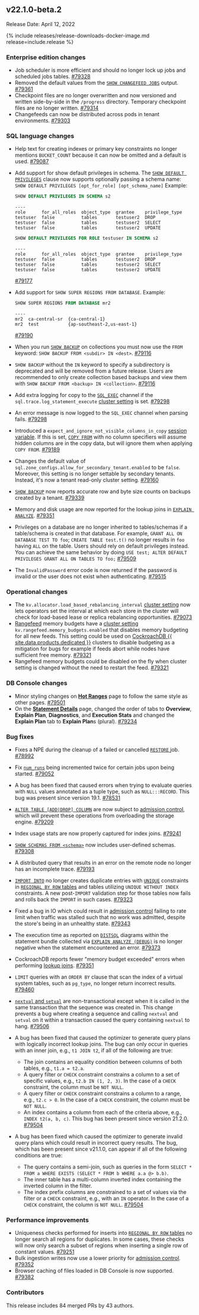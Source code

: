 ## v22.1.0-beta.2

Release Date: April 12, 2022

{% include releases/release-downloads-docker-image.md release=include.release %}

<h3 id="v22-1-0-beta-2-enterprise-edition-changes">Enterprise edition changes</h3>

- Job scheduler is more efficient and should no longer lock up jobs and scheduled jobs tables. [#79328][#79328]
- Removed the default values from the [`SHOW CHANGEFEED JOBS`](https://www.cockroachlabs.com/docs/v22.1/show-jobs#show-changefeed-jobs) output. [#79361][#79361]
- Checkpoint files are no longer overwritten and now versioned and written side-by-side in the `/progress` directory. Temporary checkpoint files are no longer written. [#79314][#79314]
- Changefeeds can now be distributed across pods in tenant environments. [#79303][#79303]

<h3 id="v22-1-0-beta-2-sql-language-changes">SQL language changes</h3>

- Help text for creating indexes or primary key constraints no longer mentions `BUCKET_COUNT` because it can now be omitted and a default is used. [#79087][#79087]
- Add support for show default privileges in schema.  The [`SHOW DEFAULT PRIVILEGES`](https://www.cockroachlabs.com/docs/v22.1/show-default-privileges) clause now supports optionally passing a schema name:  `SHOW DEFAULT PRIVILEGES [opt_for_role] [opt_schema_name]` Example:

    ~~~ sql
    SHOW DEFAULT PRIVILEGES IN SCHEMA s2
    ~~~
    ~~~
    ----
    role      for_all_roles  object_type  grantee    privilege_type
    testuser  false          tables       testuser2  DROP
    testuser  false          tables       testuser2  SELECT
    testuser  false          tables       testuser2  UPDATE
    ~~~
    ~~~ sql
    SHOW DEFAULT PRIVILEGES FOR ROLE testuser IN SCHEMA s2
    ~~~
    ~~~
    ----
    role      for_all_roles  object_type  grantee    privilege_type
    testuser  false          tables       testuser2  DROP
    testuser  false          tables       testuser2  SELECT
    testuser  false          tables       testuser2  UPDATE
    ~~~
    [#79177][#79177]

- Add support for `SHOW SUPER REGIONS FROM DATABASE`. Example:

    ~~~ sql
    SHOW SUPER REGIONS FROM DATABASE mr2
    ~~~
    ~~~
    ----
    mr2  ca-central-sr  {ca-central-1}
    mr2  test           {ap-southeast-2,us-east-1}
    ~~~
  [#79190][#79190]
- When you run [`SHOW BACKUP`](https://www.cockroachlabs.com/docs/v22.1/show-backup) on collections you must now use the `FROM` keyword: `SHOW BACKUP FROM <subdir> IN <dest>`. [#79116][#79116]
- `SHOW BACKUP` without the `IN` keyword to specify a subdirectory is deprecated and will be removed from a future release. Users are recommended to only create collection based backups and view them with `SHOW BACKUP FROM <backup> IN <collection>`. [#79116][#79116]
- Add extra logging for copy to the [`SQL_EXEC`](https://www.cockroachlabs.com/docs/v22.1/logging-overview#logging-channels) channel if the `sql.trace.log_statement_execute` [cluster setting](https://www.cockroachlabs.com/docs/v22.1/cluster-settings) is set. [#79298][#79298]
- An error message is now logged to the `SQL_EXEC` channel when parsing fails. [#79298][#79298]
- Introduced a `expect_and_ignore_not_visible_columns_in_copy` [session variable](https://www.cockroachlabs.com/docs/v22.1/set-vars). If this is set, [`COPY FROM`](https://www.cockroachlabs.com/docs/v22.1/copy-from) with no column specifiers will assume hidden columns are in the copy data, but will ignore them when applying `COPY FROM`. [#79189][#79189]
- Changes the default value of `sql.zone_configs.allow_for_secondary_tenant.enabled` to be `false`.  Moreover, this setting is no longer settable by secondary tenants. Instead, it's now a tenant read-only cluster setting. [#79160][#79160]
- [`SHOW BACKUP`](https://www.cockroachlabs.com/docs/v22.1/show-backup) now reports accurate row and byte size counts on backups created by a tenant. [#79339][#79339]
- Memory and disk usage are now reported for the lookup joins in [`EXPLAIN ANALYZE`](https://www.cockroachlabs.com/docs/v22.1/explain-analyze). [#79351][#79351]
- Privileges on a database are no longer inherited to tables/schemas if a table/schema is created in that database.  For example, `GRANT ALL ON DATABASE TEST TO foo`; `CREATE TABLE test.t()` no longer results in `foo` having `ALL` on the table. Users should rely on default privileges instead. You can achieve the same behavior by doing `USE test; ALTER DEFAULT PRIVILEGES GRANT ALL ON TABLES TO foo;` [#79509][#79509]
- The `InvalidPassword` error code is now returned if the password is invalid or the user does not exist when authenticating. [#79515][#79515]

<h3 id="v22-1-0-beta-2-operational-changes">Operational changes</h3>

- The `kv.allocator.load_based_rebalancing_interval` [cluster setting](https://www.cockroachlabs.com/docs/v22.1/cluster-settings) now lets operators set the interval at which each store in the cluster will check for load-based lease or replica rebalancing opportunities. [#79073][#79073]
- [Rangefeed](https://www.cockroachlabs.com/docs/v22.1/create-and-configure-changefeeds#enable-rangefeeds) memory budgets have a [cluster setting](https://www.cockroachlabs.com/docs/v22.1/cluster-settings) `kv.rangefeed.memory_budgets.enabled` that disables memory budgeting for all new feeds. This setting could be used on [CockroachDB {{ site.data.products.dedicated }}](https://www.cockroachlabs.com/docs/v22.1/choose-a-deployment-option#dedicated) clusters to disable budgeting as a mitigation for bugs for example if feeds abort while nodes have sufficient free memory. [#79321][#79321]
- Rangefeed memory budgets could be disabled on the fly when cluster setting is changed without the need to restart the feed. [#79321][#79321]

<h3 id="v22-1-0-beta-2-db-console-changes">DB Console changes</h3>

- Minor styling changes on [**Hot Ranges**](https://www.cockroachlabs.com/docs/v22.1/ui-hot-ranges-page) page to follow the same style as other pages. [#79501][#79501]
- On the [**Statement Details**](https://www.cockroachlabs.com/docs/v22.1/ui-statements-page#statement-details-page) page, changed the order of tabs to **Overview**, **Explain Plan**, **Diagnostics**, and **Execution Stats** and changed the **Explain Plan** tab to **Explain Plan**s (plural). [#79234][#79234]

<h3 id="v22-1-0-beta-2-bug-fixes">Bug fixes</h3>

- Fixes a NPE during the cleanup of a failed or cancelled [`RESTORE` ](https://www.cockroachlabs.com/docs/v22.1/restore) job. [#78992][#78992]
- Fix [`num_runs`](https://www.cockroachlabs.com/docs/v22.1/show-jobs) being incremented twice for certain jobs upon being started. [#79052][#79052]
- A bug has been fixed that caused errors when trying to evaluate queries with `NULL` values annotated as a tuple type, such as `NULL:::RECORD`. This bug was present since version 19.1. [#78531][#78531]
- [`ALTER TABLE [ADD|DROP] COLUMN`](https://www.cockroachlabs.com/docs/v22.1/alter-table) are now subject to [admission control](https://www.cockroachlabs.com/docs/v22.1/admission-control), which will prevent these operations from overloading the storage engine. [#79209][#79209]
- Index usage stats are now properly captured for index joins. [#79241][#79241]
- [`SHOW SCHEMAS FROM <schema>`](https://www.cockroachlabs.com/docs/v22.1/show-schemas) now includes user-defined schemas. [#79308][#79308]
- A distributed query that results in an error on the remote node no longer has an incomplete trace. [#79193][#79193]
- [`IMPORT INTO`](https://www.cockroachlabs.com/docs/v22.1/import-into) no longer creates duplicate entries with [`UNIQUE`](https://www.cockroachlabs.com/docs/v22.1/unique) constraints in [`REGIONAL BY ROW` tables](https://www.cockroachlabs.com/docs/v22.1/multiregion-overview#regional-by-row-tables) and tables utilizing `UNIQUE WITHOUT INDEX` constraints. A new post-`IMPORT` validation step for those tables now fails and rolls back the `IMPORT` in such cases. [#79323][#79323]
- Fixed a bug in IO which could result in [admission control](https://www.cockroachlabs.com/docs/v22.1/admission-control) failing to rate limit when traffic was stalled such that no work was admitted, despite the store's being in an unhealthy state. [#79343][#79343]
- The execution time as reported on [`DISTSQL`](https://www.cockroachlabs.com/docs/v22.1/explain-analyze#explain-analyze-distsql) diagrams within the statement bundle collected via [`EXPLAIN ANALYZE (DEBUG)`](https://www.cockroachlabs.com/docs/v22.1/explain-analyze#debug-option) is no longer negative when the statement encountered an error. [#79373][#79373]
- CockroachDB reports fewer "memory budget exceeded" errors when performing [lookup joins](https://www.cockroachlabs.com/docs/v22.1/joins#lookup-joins). [#79351][#79351]
- `LIMIT` queries with an `ORDER BY` clause that scan the index of a virtual system tables, such as `pg_type`, no longer return incorrect results. [#79460][#79460]
- [`nextval` and `setval`](https://www.cockroachlabs.com/docs/v22.1/create-sequence#sequence-functions) are non-transactional except when it is called in the same transaction that the sequence was created in. This change prevents a bug where creating a sequence and calling `nextval` and `setval` on it within a transaction caused the query containing `nextval` to hang. [#79506][#79506]
- A bug has been fixed that caused the optimizer to generate query plans with logically incorrect lookup joins. The bug can only occur in queries with an inner join, e.g., `t1 JOIN t2`, if all of the following are true:

  - The join contains an equality condition between columns of both tables, e.g., `t1.a = t2.a`.
  - A query filter or `CHECK` constraint constrains a column to a set of specific values, e.g., `t2.b IN (1, 2, 3)`. In the case of a `CHECK` constraint, the column must be `NOT NULL`.
  - A query filter or `CHECK` constraint constrains a column to a range, e.g., `t2.c > 0`. In the case of a `CHECK` constraint, the column must be `NOT NULL`.
  - An index contains a column from each of the criteria above, e.g., `INDEX t2(a, b, c)`. This bug has been present since version 21.2.0. [#79504][#79504]
- A bug has been fixed which caused the optimizer to generate invalid query plans which could result in incorrect query results. The bug, which has been present since  v21.1.0, can appear if all of the following conditions are true:

  - The query contains a semi-join, such as queries in the form `SELECT * FROM a WHERE EXISTS (SELECT * FROM b WHERE a.a @> b.b)`.
  - The inner table has a multi-column inverted index containing the inverted column in the filter.
  - The index prefix columns are constrained to a set of values via the filter or a `CHECK` constraint, e.g., with an `IN` operator. In the      case of a `CHECK` constraint, the column is `NOT NULL`.
  [#79504][#79504]

<h3 id="v22-1-0-beta-2-performance-improvements">Performance improvements</h3>

- Uniqueness checks performed for inserts into [`REGIONAL BY ROW` tables](https://www.cockroachlabs.com/docs/v22.1/multiregion-overview#regional-by-row-tables) no longer search all regions for duplicates. In some cases, these checks will now only search a subset of regions when inserting a single row of constant values. [#79251][#79251]
- Bulk ingestion writes now use a lower priority for [admission control](https://www.cockroachlabs.com/docs/v22.1/admission-control). [#79352][#79352]
- Browser caching of files loaded in DB Console is now supported. [#79382][#79382]

<h3 id="v22-1-0-beta-2-contributors">Contributors</h3>

This release includes 84 merged PRs by 43 authors.

[#78531]: https://github.com/cockroachdb/cockroach/pull/78531
[#78992]: https://github.com/cockroachdb/cockroach/pull/78992
[#79052]: https://github.com/cockroachdb/cockroach/pull/79052
[#79073]: https://github.com/cockroachdb/cockroach/pull/79073
[#79087]: https://github.com/cockroachdb/cockroach/pull/79087
[#79116]: https://github.com/cockroachdb/cockroach/pull/79116
[#79160]: https://github.com/cockroachdb/cockroach/pull/79160
[#79177]: https://github.com/cockroachdb/cockroach/pull/79177
[#79189]: https://github.com/cockroachdb/cockroach/pull/79189
[#79190]: https://github.com/cockroachdb/cockroach/pull/79190
[#79193]: https://github.com/cockroachdb/cockroach/pull/79193
[#79209]: https://github.com/cockroachdb/cockroach/pull/79209
[#79241]: https://github.com/cockroachdb/cockroach/pull/79241
[#79251]: https://github.com/cockroachdb/cockroach/pull/79251
[#79298]: https://github.com/cockroachdb/cockroach/pull/79298
[#79303]: https://github.com/cockroachdb/cockroach/pull/79303
[#79308]: https://github.com/cockroachdb/cockroach/pull/79308
[#79311]: https://github.com/cockroachdb/cockroach/pull/79311
[#79314]: https://github.com/cockroachdb/cockroach/pull/79314
[#79321]: https://github.com/cockroachdb/cockroach/pull/79321
[#79323]: https://github.com/cockroachdb/cockroach/pull/79323
[#79328]: https://github.com/cockroachdb/cockroach/pull/79328
[#79333]: https://github.com/cockroachdb/cockroach/pull/79333
[#79339]: https://github.com/cockroachdb/cockroach/pull/79339
[#79343]: https://github.com/cockroachdb/cockroach/pull/79343
[#79351]: https://github.com/cockroachdb/cockroach/pull/79351
[#79352]: https://github.com/cockroachdb/cockroach/pull/79352
[#79361]: https://github.com/cockroachdb/cockroach/pull/79361
[#79373]: https://github.com/cockroachdb/cockroach/pull/79373
[#79377]: https://github.com/cockroachdb/cockroach/pull/79377
[#79382]: https://github.com/cockroachdb/cockroach/pull/79382
[#79460]: https://github.com/cockroachdb/cockroach/pull/79460
[#79501]: https://github.com/cockroachdb/cockroach/pull/79501
[#79234]: https://github.com/cockroachdb/cockroach/pull/79234
[#79504]: https://github.com/cockroachdb/cockroach/pull/79504
[#79506]: https://github.com/cockroachdb/cockroach/pull/79506
[#79509]: https://github.com/cockroachdb/cockroach/pull/79509
[#79515]: https://github.com/cockroachdb/cockroach/pull/79515

